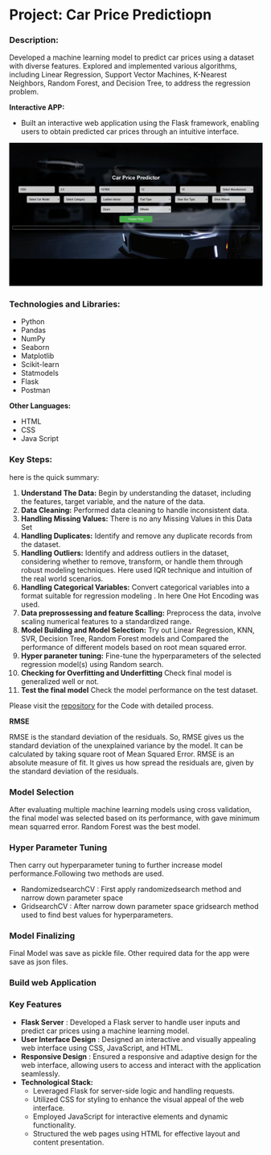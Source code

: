 # Project: Car Price Predictiopn

### Description:
Developed a machine learning model to predict car prices using a dataset with diverse features. Explored and implemented various algorithms, including Linear Regression, Support Vector Machines, K-Nearest Neighbors, Random Forest, and Decision Tree, to address the regression problem.

**Interactive APP:**
- Built an interactive web application using the Flask framework, enabling users to obtain predicted car prices through an intuitive interface.

![Car Price Prediction APP Interface](https://github.com/tillyshan/Car_Price_Prediction/blob/main/clip.gif)


### Technologies and Libraries:
- Python
- Pandas
- NumPy
- Seaborn
- Matplotlib
- Scikit-learn
- Statmodels
- Flask
- Postman

**Other Languages:**
- HTML
- CSS
- Java Script

### Key Steps:
 here is the quick summary:

1. **Understand The Data:** Begin by understanding the dataset, including the features, target variable, and the nature of the data.
2. **Data Cleaning:** Performed data cleaning to handle inconsistent data.
3. **Handling Missing Values:** There is no any Missing Values in this Data Set
4. **Handling Duplicates:** Identify and remove any duplicate records from the dataset.
5. **Handling Outliers:** Identify and address outliers in the dataset, considering whether to remove, transform, or handle them through robust modeling techniques. Here used IQR technique and intuition of the real world scenarios.
6. **Handling Categorical Variables:** Convert categorical variables into a format suitable for regression modeling . In here One Hot Encoding was used.
7. **Data preprossessing and feature Scalling:** Preprocess the data, involve scaling numerical features to a standardized range.
8. **Model Building and Model Selection:** Try out Linear Regression, KNN, SVR, Decision Tree, Random Forest models and Compared the performance of different models based on root mean squared error.
9. **Hyper paraneter tuning:** Fine-tune the hyperparameters of the selected regression model(s) using Random search.
10. **Checking for Overfitting and Underfitting** Check final model is generalized well or not.
11. **Test the final model** Check the model performance on the test dataset.

Please visit the [repository](https://github.com/tillyshan/Car_Price_Prediction/blob/main/Car_Price_Prediction.ipynb) for the Code with detailed process.

**RMSE**

RMSE is the standard deviation of the residuals. So, RMSE gives us the standard deviation of the unexplained variance by the model. It can be calculated by taking square root of Mean Squared Error. RMSE is an absolute measure of fit. It gives us how spread the residuals are, given by the standard deviation of the residuals. 

### Model Selection 

After evaluating multiple machine learning models using cross validation, the final model was selected based on its performance, with gave minimum mean squarred error. Random Forest was the best model.

### Hyper Parameter Tuning

Then carry out hyperparameter tuning to further increase model performance.Following two methods are used.
- RandomizedsearchCV : First apply randomizedsearch method and narrow down parameter space
- GridsearchCV : After narrow down parameter space gridsearch method used to find best values for hyperparameters.

### Model Finalizing

Final Model was save as pickle file. Other required data for the app were save as json files.

### Build web Application

### Key Features
- **Flask Server** : Developed a Flask server to handle user inputs and predict car prices using a machine learning model.
- **User Interface Design** : Designed an interactive and visually appealing web interface using CSS, JavaScript, and HTML.
- **Responsive Design** : Ensured a responsive and adaptive design for the web interface, allowing users to access and interact with the application seamlessly.
- **Technological Stack:**
  - Leveraged Flask for server-side logic and handling requests.
  - Utilized CSS for styling to enhance the visual appeal of the web interface.
  - Employed JavaScript for interactive elements and dynamic functionality.
  - Structured the web pages using HTML for effective layout and content presentation.
 




